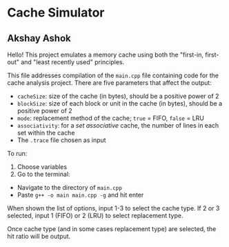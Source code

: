 # Cache Simulator
## Akshay Ashok

Hello! This project emulates a memory cache using both the "first-in, first-out" and "least recently used" principles.

This file addresses compilation of the `main.cpp` file containing code for the cache analysis project. There are five parameters that affect the output: 
* `cacheSize`: size of the cache (in bytes), should be a positive power of 2
* `blockSize`: size of each block or unit in the cache (in bytes), should be a positive power of 2
* `mode`: replacement method of the cache; `true` = FIFO, `false` = LRU
* `associativity`: for a *set associative* cache, the number of lines in each set within the cache
* The `.trace` file chosen as input

To run:
1. Choose variables
2. Go to the terminal:
  * Navigate to the directory of `main.cpp`
  * Paste `g++ -o main main.cpp -g` and hit enter

When shown the list of options, input 1-3 to select the cache type. If 2 or 3 selected, input 1 (FIFO) or 2 (LRU) to select replacement type.

Once cache type (and in some cases replacement type) are selected, the hit ratio will be output.
